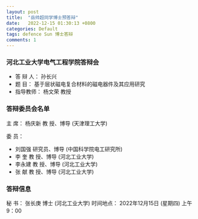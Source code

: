 ```yaml
---
layout: post
title:  "岳帅超同学博士预答辩"
date:   2022-12-15 01:30:13 +0800
categories: Default
tags: defence Sun 博士答辩
comments: 1
---
```

### 河北工业大学电气工程学院答辩会

* 答 辩 人： 孙长兴
* 题    目： 基于层状磁电复合材料的磁电器件及其应用研究
* 指导教师：  杨文荣  教授
          
### 答辩委员会名单
 主    席：  杨庆新   教  授、博导  (天津理工大学)
 
 委    员：  
* 刘国强   研究员、博导  (中国科学院电工研究所)
* 李  奎   教  授、博导  (河北工业大学)
* 李永建   教  授、博导  (河北工业大学)
* 张  献   教  授、博导  (河北工业大学)
  
### 答辩信息
 秘    书：  张长庚   博士        (河北工业大学)
 时间地点： 2022年12月15日 (星期四) 上午9：00

[jekyll-docs]: https://jekyllrb.com/docs/home
[jekyll-gh]:   https://github.com/jekyll/jekyll
[jekyll-talk]: https://talk.jekyllrb.com/
